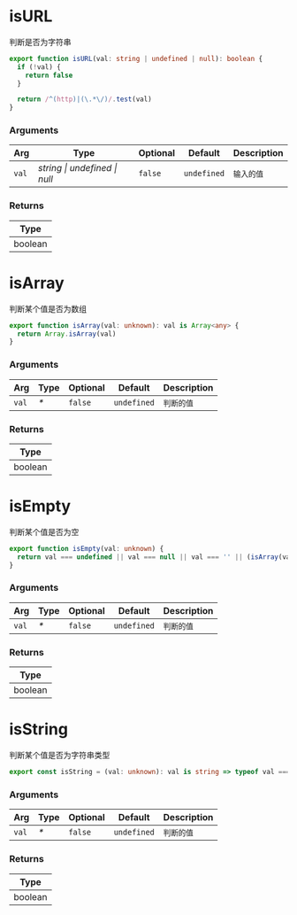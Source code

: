 # isURL
      
判断是否为字符串
      
```ts
export function isURL(val: string | undefined | null): boolean {
  if (!val) {
    return false
  }

  return /^(http)|(\.*\/)/.test(val)
}
```
      
### Arguments
      
| Arg | Type | Optional | Default | Description |
| --- | --- | --- | --- | --- |
| `val` | _string \| undefined \| null_ | `false` | `undefined` | `输入的值` |
      
### Returns

| Type |
| ---  |
| boolean  |


# isArray
      
判断某个值是否为数组
      
```ts
export function isArray(val: unknown): val is Array<any> {
  return Array.isArray(val)
}
```
      
### Arguments
      
| Arg | Type | Optional | Default | Description |
| --- | --- | --- | --- | --- |
| `val` | _*_ | `false` | `undefined` | `判断的值` |
      
### Returns

| Type |
| ---  |
| boolean  |


# isEmpty
      
判断某个值是否为空
      
```ts
export function isEmpty(val: unknown) {
  return val === undefined || val === null || val === '' || (isArray(val) && !val.length)
}
```
      
### Arguments
      
| Arg | Type | Optional | Default | Description |
| --- | --- | --- | --- | --- |
| `val` | _*_ | `false` | `undefined` | `判断的值` |
      
### Returns

| Type |
| ---  |
| boolean  |


# isString
      
判断某个值是否为字符串类型
      
```ts
export const isString = (val: unknown): val is string => typeof val === 'string'
```
      
### Arguments
      
| Arg | Type | Optional | Default | Description |
| --- | --- | --- | --- | --- |
| `val` | _*_ | `false` | `undefined` | `判断的值` |
      
### Returns

| Type |
| ---  |
| boolean  |